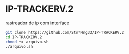 # IP-TRACKERV.2
rastreador de ip com interface 
```bash
git clone https://github.com/Str44ng33/IP-TRACKERV.2
cd IP-TRACKERV.2
chmod +x arquivo.sh
./arquivo.sh
